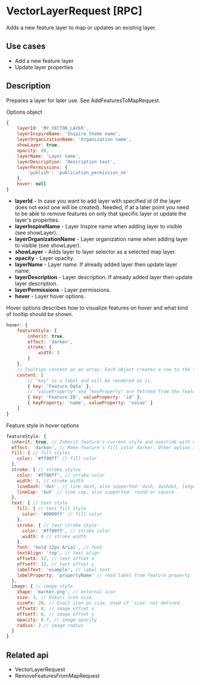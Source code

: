 # VectorLayerRequest [RPC]

Adds a new feature layer to map or updates an existing layer.

## Use cases

- Add a new feature layer
- Update layer properties

## Description

Prepares a layer for later use. See AddFeaturesToMapRequest.

Options object
```javascript
{
    layerId: 'MY_VECTOR_LAYER',
    layerInspireName: 'Inspire theme name',
    layerOrganizationName: 'Organization name',
    showLayer: true,
    opacity: 80,
    layerName: 'Layer name',
    layerDescription: 'Description text',
    layerPermissions: {
        'publish': 'publication_permission_ok'
    },
    hover: null
}
```
<ul>
    <li>
        <b>layerId</b> - In case you want to add layer with specified id (if the layer does not exist one will be created). Needed, if at a later point you need to be able to remove features on only that specific layer or update the layer's properties.
    </li><li>
        <b>layerInspireName</b> - Layer Inspire name when adding layer to visible (see showLayer).
    </li><li>
        <b>layerOrganizationName</b> - Layer organization name when adding layer to visible (see showLayer).
    </li><li>
        <b>showLayer</b> - Adds layer to layer selector as a selected map layer.
    </li><li>
        <b>opacity</b> - Layer opacity.
    </li><li>
        <b>layerName</b> - Layer name. If already added layer then update layer name.
    </li><li>
        <b>layerDescription</b> - Layer description. If already added layer then update layer description.
    </li><li>
        <b>layerPermissions</b> - Layer permissions.
    </li><li>
        <b>hover</b> - Layer hover options.
    </li>
</ul>

Hover options describes how to visualize features on hover and what kind of tooltip should be shown.
```javascript
hover: {
    featureStyle: {
        inherit: true,
        effect: 'darken',
        stroke: {
            width: 3
        }
    },
    // Tooltips content as an array. Each object creates a row to the tooltip.
    content: [
        // "key" is a label and will be rendered as is.
        { key: 'Feature Data' },
        // "valueProperty" and "keyProperty" are fetched from the feature's properties.
        { key: 'Feature ID', valueProperty: 'id' },
        { keyProperty: 'name', valueProperty: 'value' }
    ]
}
```

Feature style in hover options
```javascript
featureStyle: {
  inherit: true, // Inherit feature's current style and override with own properties
  effect: 'darken', // Make feature's fill color darker. Other option is 'lighten'
  fill: { // fill styles
    color: '#ff00ff' // fill color
  },
  stroke: { // stroke styles
    color: '#ff00ff', // stroke color
    width: 3, // stroke width
    lineDash: 'dot', // line dash, also supported: dash, dashdot, longdash, longdashdot or solid
    lineCap: 'but' // line cap, also supported: round or square
  },
  text: { // text style
    fill: { // text fill style
      color: '#0000ff' // fill color
    },
    stroke: { // text stroke style
      color: '#ff00ff', // stroke color
      width: 4 // stroke width
    },
    font: 'bold 12px Arial', // font
    textAlign: 'top', // text align
    offsetX: 12, // text offset x
    offsetY: 12, // text offset y
    labelText: 'example', // label text
    labelProperty: 'propertyName' // read label from feature property
  },
  image: { // image style
    shape: 'marker.png', // external icon
    size: 3, // Oskari icon size.
    sizePx: 20, // Exact icon px size. Used if 'size' not defined.
    offsetX: 0, // image offset x
    offsetY: 0, // image offset y
    opacity: 0.7, // image opacity
    radius: 2 // image radius
  }
}
```
## Related api

- VectorLayerRequest
- RemoveFeaturesFromMapRequest